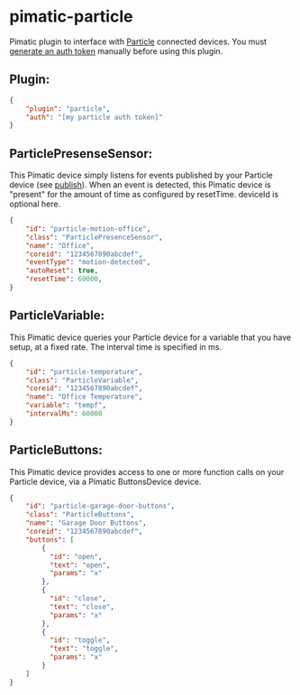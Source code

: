 pimatic-particle
================

Pimatic plugin to interface with [Particle][1] connected devices. You must 
[generate an auth token][2] manually before using this plugin.

Plugin:
-------

```JSON
{
    "plugin": "particle",
    "auth": "[my particle auth token]"
}
```

ParticlePresenseSensor:
-----------------------

This Pimatic device simply listens for events published by your Particle device
(see [publish][3]). When an event is detected, this Pimatic device is "present"
for the amount of time as configured by resetTime. deviceId is optional here.

```JSON
{
    "id": "particle-motion-office",
    "class": "ParticlePresenceSensor",
    "name": "Office",
    "coreid": "1234567890abcdef",
    "eventType": "motion-detected",
    "autoReset": true,
    "resetTime": 60000,
}
```

ParticleVariable:
-----------------

This Pimatic device queries your Particle device for a variable that you have
setup, at a fixed rate. The interval time is specified in ms.

```JSON
{
    "id": "particle-temperature",
    "class": "ParticleVariable",
    "coreid": "1234567890abcdef",
    "name": "Office Temperature",
    "variable": "tempf",
    "intervalMs": 60000
}
```

ParticleButtons:
----------------

This Pimatic device provides access to one or more function calls on your
Particle device, via a Pimatic ButtonsDevice device.

```JSON
{
    "id": "particle-garage-door-buttons",
    "class": "ParticleButtons",
    "name": "Garage Door Buttons",
    "coreid": "1234567890abcdef",
    "buttons": [
        {
          "id": "open",
          "text": "open",
          "params": "x"
        },
        {
          "id": "close",
          "text": "close",
          "params": "x"
        },
        {
          "id": "toggle",
          "text": "toggle",
          "params": "x"
        }
    ]
}
```

 [1]: http://particle.io
 [2]: http://docs.particle.io/photon/api/#authentication-generate-a-new-access-token
 [3]: http://docs.particle.io/core/firmware/#spark-publish
